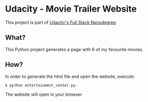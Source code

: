# Udacity - Movie Trailer Website

This project is part of [Udacity's Full Stack Nanodegree](https://br.udacity.com/course/full-stack-web-developer-nanodegree--nd004).

## What?

This Python project generates a page with 6 of my favourite movies.

## How?

In order to generate the html file and open the website, execute:

```
$ python entertainment_center.py.
```

The website will open in your browser
